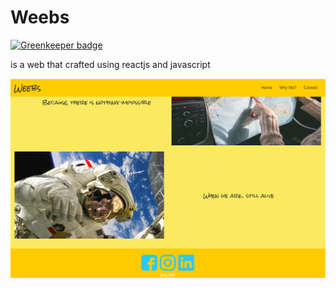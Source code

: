 # Weebs

[![Greenkeeper badge](https://badges.greenkeeper.io/fabilqis/weebs.svg)](https://greenkeeper.io/)

is a web that crafted using reactjs and javascript

![](weebs.png)
